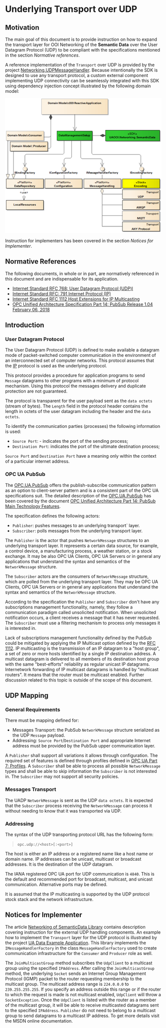 ﻿# Underlying Transport over UDP

## Motivation

The main goal of this document is to provide instruction on how to expand the transport layer for OOI Networking of the **Semantic Data** over the User Datagram Protocol (UDP) to be compliant with the specifications mentioned in the section *Normative references*.

A reference implementation of the `Transport` over UDP is provided by the project [Networking.UDPMessageHandler][OOI.Networking.UDPMessageHandler]. Because intentionally the SDK is designed to use any transport protocol, a custom external component implementing UDP connectivity can be seamlessly integrated with this SDK using dependency injection concept illustrated by the following domain model:

![Figure 1. Domain Model](../../CommonResources/Media/DataManagementExternalLibraries.png)

Instruction for implementers has been covered in the section *Notices for Implementer*.

## Normative References

The following documents, in whole or in part, are normatively referenced in this document and are indispensable for its application.

- [Internet Standard RFC 768: User Datagram Protocol (UDP)l][RFC.UDP]
- [Internet Standard RFC: 791 Internet Protocol (IP)][RFC.UDP.IP]
- [Internet Standard RFC 1112 Host Extensions for IP Multicasting][RFC.IPMulticasting]
- [OPC Unified Architecture Specification Part 14: PubSub Release 1.04 February 06, 2018][OPC.UA.PubSub]

## Introduction

### User Datagram Protocol

The User Datagram Protocol (UDP) is defined to make available a datagram mode of packet-switched computer communication in the environment of an interconnected set of computer networks. This protocol assumes that the [IP][RFC.UDP.IP] protocol is used as the underlying protocol.

This protocol provides a procedure for application programs to send `Message` datagrams to other programs with a minimum of protocol mechanism. Using this protocol the messages delivery and duplicate protection are not guaranteed.

The protocol is transparent for the user payload sent as the `data octets` (stream of bytes). The `Length` field in the protocol header contains the length in octets of the user datagram including the header and the `data octets`.

To identify the communication parties (processes) the following information is used:

- `Source Port`: - indicates the port of the sending process;
- `Destination Port`: indicates the port of the ultimate destination process;

`Source Port` and  `Destination Port` have a meaning only within the context of a particular internet address.

### OPC UA PubSub

The [OPC.UA.PubSub][OPC.UA.PubSub] offers the publish-subscribe communication pattern as an option to client-server pattern and is a consistent part of the OPC UA specifications suit. The detailed description of the [OPC.UA.PubSub][OPC.UA.PubSub] has been covered by the document [OPC Unified Architecture Part 14: PubSub Main Technology Features][README.PubSubMTF].

The specification defines the following actors:

- `Publisher`: pushes messages to an underlying transport` layer.
- `Subscriber`:  polls messages from the underlying transport layer.

The `Publisher` is the actor that pushes `NetworkMessage` structures to an underlying transport layer. It represents a certain data source, for example, a control device, a manufacturing process, a weather station, or a stock exchange. It may be also OPC UA Clients, OPC UA Servers or in general any applications that understand the syntax and semantics of the `NetworkMessage` structure.

The `Subscriber` actors are the consumers of `NetworkMessage` structure, which are polled from the underlying transport layer. They may be OPC UA Clients, OPC UA Servers or in general any applications that understand the syntax and semantics of the `NetworkMessage` structure.

According to the specification the `Publisher` and `Subscriber` don't have any subscriptions management functionality, namely, they follow a communication paradigm called unsolicited notification. When unsolicited notification occurs, a client receives a message that it has never requested. The `Subscriber` must use a filtering mechanism to process only messages it is interested in.

Lack of subscriptions management functionality defined by the PubSub could be mitigated by applying the IP Multicast option defined by the [RFC 1112][RFC.IPMulticasting]. IP multicasting is the transmission of an IP datagram to a "host group", a set of zero or more hosts identified by a single IP destination address. A multicast datagram is delivered to all members of its destination host group with the same "best-efforts" reliability as regular unicast IP datagrams. Internetwork forwarding of IP multicast datagrams is handled by "multicast routers". It means that the router must be multicast enabled. Further discussion related to this topic is outside of the scope of this document.

## UDP Mapping

### General Requirements

There must be mapping defined for:

- Messages Transport: the PubSub `NetworkMessage` structure serialized as the UDP `Message` payload.
- Addressing: `Source Port`/`Destination Port` and appropriate Internet address must be provided by the PubSub upper communication layer.

A `Publisher` shall support all variations it allows through configuration. The required set of features is defined through profiles defined in [OPC UA Part 7: Profiles][OPC.UA.Profiles]. A `Subscriber` shall be able to process all possible `NetworkMessage` types and shall be able to skip information the `Subscriber` is not interested in. The `Subscriber` may not support all security policies.

### Messages Transport

The UADP `NetworkMessage` is sent as the UDP `data octets`. It is expected that the `Subscriber` process receiving the `NetworkMessage` can process it without needing to know that it was transported via UDP.

### Addressing

The syntax of the UDP transporting protocol URL has the following form:

> `opc.udp://<host>[:<port>]`

The host is either an IP address or a registered name like a host name or domain name. IP addresses can be unicast, multicast or broadcast addresses. It is the destination of the UDP datagram.

The IANA registered OPC UA port for UDP communication is `4840`. This is the default and recommended port for broadcast, multicast, and unicast communication. Alternative ports may be defined.

It is assumed that the IP multicasting is supported by the UDP protocol stock stack and the network infrastructure.

## Notices for Implementer

The article [Networking of SemanticData Library](README.MD#message-transport) contains description covering instruction for the external UDP handling components. An example how to implement the `Transport` layer for the UDP protocol is illustrated by the project [UA Data Example Application][OOI.Networking.ReferenceApplication]. This library implements the `IMessageHandlerFactory` in the class `MessageHandlerFactory` used to create communication infrastructure for the `Consumer` and `Producer` role as well.

The `JoinMulticastGroup` method subscribes the `UdpClient` to a multicast group using the specified `IPAddress`. After calling the `JoinMulticastGroup` method, the underlying `Socket` sends an Internet Group Management Protocol (IGMP) packet to the router requesting membership to the multicast group. The multicast address range is `224.0.0.0` to `239.255.255.255`. If you specify an address outside this range or if the router to which the request is made is not multicast enabled, `UdpClient` will throw a `SocketException`. Once the `UdpClient` is listed with the router as a member of the multicast group, it will be able to receive multicasted datagrams sent to the specified `IPAddress`.  `Publisher` do not need to belong to a multicast group to send datagrams to a multicast IP address. To get more details visit the MSDN online documentation.

[RFC.UDP]:https://tools.ietf.org/html/rfc768
[RFC.UDP.IP]:https://tools.ietf.org/html/rfc791
[RFC.IPMulticasting]:https://tools.ietf.org/html/rfc1112
[OPC.UA.PubSub]:https://opcfoundation.org/developer-tools/specifications-unified-architecture/part-14-pubsub/
[OPC.UA.Profiles]:https://opcfoundation.org/developer-tools/specifications-unified-architecture/part-7-profiles/
[README.PubSubMTF]:../SemanticData/README.PubSubMTF.md
[OOI.Networking.UDPMessageHandler]:https://github.com/mpostol/OPC-UA-OOI/tree/master/Networking/UDPMessageHandler
[OOI.Networking.ReferenceApplication]:https://github.com/mpostol/OPC-UA-OOI/tree/master/Networking/ReferenceApplication
